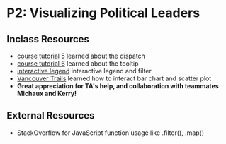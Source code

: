 # P2: Visualizing Political Leaders

## Inclass Resources
- [course tutorial 5](https://github.com/UBC-InfoVis/436V-materials/tree/22Jan/tutorials/5_D3_Tutorial_MV_Advanced_Interactivity)
learned about the dispatch 
- [course tutorial 6](https://github.com/UBC-InfoVis/436V-materials/tree/22Jan/tutorials/6_D3_Tutorial_Maps)
learned about the tooltip
- [interactive legend](https://codesandbox.io/s/github/UBC-InfoVis/2021-436V-examples/tree/master/d3-static-scatter-plot?file=/js/scatterplot.js)
interactive legend and filter
- [Vancouver Trails](https://codesandbox.io/s/github/UBC-InfoVis/2021-436V-examples/tree/master/d3-linked-charts-dispatcher)
learned how to interact bar chart and scatter plot
- **Great appreciation for TA's help, and collaboration with teammates Michaux and Kerry!**


## External Resources
- StackOverflow for JavaScript function usage like .filter(), .map()